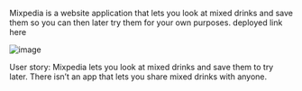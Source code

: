 Mixpedia is a website application that lets you look at mixed drinks and save them so you can then later try them for your own purposes. deployed link here

![image](https://github.com/13Blackmagic/Mixpedia/assets/122845938/278efef8-5936-4db2-920d-46c0d04eef62)


User story: Mixpedia lets you look at mixed drinks and save them to try later. There isn’t an app that lets you share mixed drinks with anyone.
